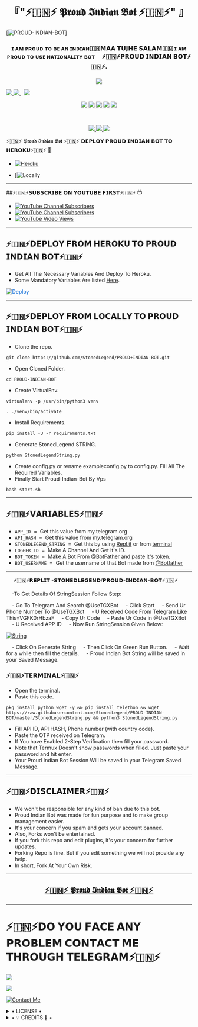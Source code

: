 
<h1 align="center">
<b> 『"⚡🇮🇳⚡ 𝕻𝖗𝖔𝖚𝖉 𝕴𝖓𝖉𝖎𝖆𝖓 𝕭𝖔𝖙 ⚡🇮🇳⚡" 』 </b>
</h1> 

[![PROUD-INDIAN-BOT](https://telegra.ph/file/8c3296520865d74522cd0.jpg)]


<h3 align="center">
<b>ɪ ᴀᴍ ᴘʀᴏᴜᴅ ᴛᴏ ʙᴇ ᴀɴ ɪɴᴅɪᴀɴ🇮🇳𝗠𝗔𝗔 𝗧𝗨𝗝𝗛𝗘 𝗦𝗔𝗟𝗔𝗠🇮🇳 ɪ ᴀᴍ ᴘʀᴏᴜᴅ ᴛᴏ ᴜsᴇ ɴᴀᴛɪᴏɴᴀʟɪᴛʏ ʙᴏᴛ
    ⚡🇮🇳⚡𝗣𝗥𝗢𝗨𝗗 𝗜𝗡𝗗𝗜𝗔𝗡 𝗕𝗢𝗧⚡🇮🇳⚡.</b>
</h3>
<p align="center">
<a href="https://github.com/StonedLegend/PROUD-INDIAN-BOT" alt="GitHub closed issues"> <img src="https://img.shields.io/github/issues-closed-raw/StonedLegend/PROUD-INDIAN-BOT?style=flat&logo=github&color=success" /> </a> 

<a href="https://github.com/StonedLegend/PROUD-INDIAN-BOT/network/members" alt="GitHub forks"> <img src="https://img.shields.io/github/forks/StonedLegend/PROUD-INDIAN-BOT?label=Forks&logo=github" /> </a>
<a href="https://github.com/StonedLegend/PROUD-INDIAN-BOT" alt="GitHub closed pull requests"> <img src="https://img.shields.io/github/issues-pr-closed-raw/StonedLegend/PROUD-INDIAN-BOT?color=success" /> </a>  
<a href="https://github.com/StonedLegend/PROUD-INDIAN-BOT" alt="GitHub issues"> <img src="https://img.shields.io/github/issues-raw/StonedLegend/PROUD-INDIAN-BOT?style=flat&logo=github&color=yellow" /> </a>
<p align="center">
<a href="https://github.com/StonedLegend/PROUD-INDIAN-BOT" alt="GitHub release (latest by date including pre-releases)"> <img src="https://img.shields.io/github/v/release/StonedLegend/PROUD-INDIAN-BOT?include_prereleases?style=flat&logo=github" /> </a>
<a href="https://www.python.org/" alt="made-with-python"> <img src="https://img.shields.io/badge/Made%20with-Python-1f425f.svg?style=flat&logo=python&color=blue" /> </a>
<a href="https://github.com/StonedLegend/PROUD-INDIAN-BOT" alt="Docker!"> <img src="https://aleen42.github.io/badges/src/docker.svg" /> </a>
<a href="https://github.com/StonedLegend/PROUD-INDIAN-BOT" alt="GitHub repo size"> <img src="https://img.shields.io/github/repo-size/StonedLegend/PROUD-INDIAN-BOT" /> </a>
<a href="https://github.com/StonedLegend/PROUD-INDIAN-BOT/blob/master/LICENSE" alt="GPLv3 license"> <img src="https://img.shields.io/badge/License-GPLv3-blue.svg" /> </a>
</p>  
<p align="center">
<a href="https://t.me/proud_indian_bot" alt="Telegram!"> <img src="https://aleen42.github.io/badges/src/telegram.svg" /> </a>
<a href="https://github.com/StonedLegend/PROUD-INDIAN-BOT/graphs/commit-activity" alt="Maintenance"> <img src="https://img.shields.io/badge/Maintained%3F-yes-green.svg" /> </a>
<a href="https://makeapullrequest.com" alt="PRs Welcome"> <img src="https://img.shields.io/badge/PRs-welcome-brightgreen.svg?style=flat-square" /> </a>
</p>
⚡🇮🇳⚡ 𝕻𝖗𝖔𝖚𝖉 𝕴𝖓𝖉𝖎𝖆𝖓 𝕭𝖔𝖙 ⚡🇮🇳⚡
𝗗𝗘𝗣𝗟𝗢𝗬 𝗣𝗥𝗢𝗨𝗗 𝗜𝗡𝗗𝗜𝗔𝗡 𝗕𝗢𝗧 𝗧𝗢 𝗛𝗘𝗥𝗢𝗞𝗨⚡🇮🇳⚡ 🚀







- [![Heroku](https://telegra.ph/file/27bb84639280c7c36a0b8.jpg)](#Deploy-To-Heroku) 

- [![Locally](#Deploy-Locally) 

------
##⚡🇮🇳⚡𝗦𝗨𝗕𝗦𝗖𝗥𝗜𝗕𝗘 𝗢𝗡 𝗬𝗢𝗨𝗧𝗨𝗕𝗘 𝗙𝗜𝗥𝗦𝗧⚡🇮🇳⚡ 📺
- [![YouTube Channel Subscribers](https://img.shields.io/youtube/channel/subscribers/UCvp8PY25PTRhFDZjLv3sVfg?style=social)](https://youtube.com/channel/UC-4mVE6HjhtYygaf2l5DHvA)
- [![YouTube Channel Subscribers](https://img.shields.io/youtube/channel/subscribers/UCvp8PY25PTRhFDZjLv3sVfg?style=social)](https://youtube.com/channel/UC6mPMgj0gKjaGzL_55hFF-A)
- [![YouTube Video Views](https://img.shields.io/youtube/views/9dQgdUJfk_k?label=Tutorial+•+Heroku+•&style=social)](https://youtu.be/9dQgdUJfk_k) 

------
## ⚡🇮🇳⚡𝗗𝗘𝗣𝗟𝗢𝗬 𝗙𝗥𝗢𝗠 𝗛𝗘𝗥𝗢𝗞𝗨 𝗧𝗢 𝗣𝗥𝗢𝗨𝗗 𝗜𝗡𝗗𝗜𝗔𝗡 𝗕𝗢𝗧⚡🇮🇳⚡
- Get All The Necessary Variables And Deploy To Heroku.
- Some Mandatory Variables Are listed [Here](#Variables). 

<a href="https://dashboard.heroku.com/new?button-url=https%3A%2F%2Fgithub.com%2StonedLegend%2FPROUD-INDIAN-BOT&template=https%3A%2F%2Fgithub.com%2FStonedLegend%2FPROUD-INDIAN-BOT" rel="nofollow" style="background-color: initial; box-sizing: border-box; color: #0366d6; text-decoration-line: none;"><img alt="Deploy" data-canonical-src="https://www.herokucdn.com/deploy/button.svg" src="https://camo.githubusercontent.com/83b0e95b38892b49184e07ad572c94c8038323fb/68747470733a2f2f7777772e6865726f6b7563646e2e636f6d2f6465706c6f792f627574746f6e2e737667" style="border-style: none; box-sizing: initial; max-width: 100%;" /></a></div>
</a> 

------
## ⚡🇮🇳⚡𝗗𝗘𝗣𝗟𝗢𝗬 𝗙𝗥𝗢𝗠 𝗟𝗢𝗖𝗔𝗟𝗟𝗬 𝗧𝗢 𝗣𝗥𝗢𝗨𝗗 𝗜𝗡𝗗𝗜𝗔𝗡 𝗕𝗢𝗧⚡🇮🇳⚡ 

- Clone the repo. 

`git clone https://github.com/StonedLegend/PROUD+INDIAN-BOT.git`
- Open Cloned Folder. 

`cd PROUD-INDIAN-BOT`
- Create VirtualEnv. 

`virtualenv -p /usr/bin/python3 venv` 

`. ./venv/bin/activate`
- Install Requirements. 

`pip install -U -r requirements.txt`
- Generate StonedLegend STRING. 

`python StonedLegendString.py`
- Create config.py or rename exampleconfig.py to config.py. Fill All The Required Variables.
- Finally Start Proud-Indian-Bot By Vps 

`bash start.sh` 

--------- 

## ⚡🇮🇳⚡𝗩𝗔𝗥𝗜𝗔𝗕𝗟𝗘𝗦⚡🇮🇳⚡ 

- `APP_ID`  =  Get this value from my.telegram.org
- `API_HASH`  =  Get this value from my.telegram.org
- `STONEDLEGEND_STRING`  =  Get this by using [Repl.it](#Repl) or from [terminal](#Terminal)
- `LOGGER_ID`  =  Make A Channel And Get it's ID.
- `BOT_TOKEN`  =  Make A Bot From [@BotFather](https://t.me/botfather) and paste it's token.
- `BOT_USERNAME`  =  Get the username of that Bot made from [@Botfather](https://t.me/botfather) 

------
     ⚡🇮🇳⚡𝗥𝗘𝗣𝗟𝗜𝗧 -𝗦𝗧𝗢𝗡𝗘𝗗𝗟𝗘𝗚𝗘𝗡𝗗/𝗣𝗥𝗢𝗨𝗗-𝗜𝗡𝗗𝗜𝗔𝗡-𝗕𝗢𝗧⚡🇮🇳⚡


    -To Get Details Of StringSession Follow Step: 

    - Go To Telegram And Search @UseTGXBot
    - Click Start
    - Send Ur Phone Number To @UseTGXBot
    - U Received Code From Telegram Like This=VGFK0rHbzaF
    - Copy Ur Code
    - Paste Ur Code in @UseTGXBot
    - U Received APP ID
    - Now Run StringSession Given Below:
   

[![String](https://telegra.ph/file/c78f19f933664bc87cf4a.jpg)](https://replit.com/@StonedLegend/PROUD-INDIAN-BOT#main.py) 

    - Click On Generate String
    - Then Click On Green Run Button.
    - Wait for a while then fill the details.
    - Proud Indian Bot String will be saved in your Saved Message.


### ⚡🇮🇳⚡𝗧𝗘𝗥𝗠𝗜𝗡𝗔𝗟⚡🇮🇳⚡
- Open the terminal.
- Paste this code. 

`pkg install python wget -y && pip install telethon && wget https://raw.githubusercontent.com/StonedLegend/PROUD-INDIAN-BOT/master/StonedLegendString.py && python3 StonedLegendString.py`
- Fill API ID, API HASH, Phone number (with country code).
- Paste the OTP received on Telegram.
- If You have Enabled 2-Step Verification then fill your password.
- Note that Termux Doesn't show passwords when filled. Just paste your password and hit enter.
- Your Proud Indian Bot Session Will be saved in your Telegram Saved Message.


------
## ⚡🇮🇳⚡𝗗𝗜𝗦𝗖𝗟𝗔𝗜𝗠𝗘𝗥⚡🇮🇳⚡
- We won't be responsible for any kind of ban due to this bot.
- Proud Indian Bot was made for fun purpose and to make group management easier.
- It's your concern if you spam and gets your account banned.
- Also, Forks won't be entertained.
- If you fork this repo and edit plugins, it's your concern for further updates.
- Forking Repo is fine. But if you edit something we will not provide any help.
- In short, Fork At Your Own Risk. 

------ 

<h2 align="center"> <a href="https://github.com/StonedLegend/PROUD-INDIAN-BOT">⚡🇮🇳⚡ 𝕻𝖗𝖔𝖚𝖉 𝕴𝖓𝖉𝖎𝖆𝖓 𝕭𝖔𝖙 ⚡🇮🇳⚡</a></h2> 

------------
# ⚡🇮🇳⚡𝗗𝗢 𝗬𝗢𝗨 𝗙𝗔𝗖𝗘 𝗔𝗡𝗬 𝗣𝗥𝗢𝗕𝗟𝗘𝗠 𝗖𝗢𝗡𝗧𝗔𝗖𝗧 𝗠𝗘 𝗧𝗛𝗥𝗢𝗨𝗚𝗛 𝗧𝗘𝗟𝗘𝗚𝗥𝗔𝗠⚡🇮🇳⚡ 

<a href="https://t.me/PROUD_INDIAN_BOT"><img src="https://img.shields.io/badge/𝗦𝗧𝗢𝗡𝗘𝗗-𝗟𝗘𝗚𝗘𝗡𝗗%20𝗚𝗥𝗢𝗨𝗣-blue.svg?style=for-the-badge&logo=Telegram"></a> 

<a href="https://t.me/AGORA_SWAMY"><img src="https://img.shields.io/badge/𝗠𝗔𝗦𝗧𝗘𝗥%20𝗔𝗚𝗢𝗥𝗔-blue.svg?style=for-the-badge&logo=Telegram"></a>


[![Contact Me](https://img.shields.io/badge/Telegram-𝗖𝗥𝗘𝗔𝗧𝗢𝗥%20-informational)](https://.me/SHAAN_SWAMY)


<details> 

  <summary> • LICENSE • </summary> 

![](https://www.gnu.org/graphics/gplv3-or-later.png) 

StonedLegend 

Poject [PROUD-INDIAN-BOT](https://github.com/StonedLegend/PROUD-INDIAN-BOT) is free software: you can redistribute it and/or modify 

it under the terms of the GNU General Public License as published by 

the Free Software Foundation, either version 3 of the License, or 

(at your option) any later version. 

This program is distributed in the hope that it will be useful, 

but WITHOUT ANY WARRANTY; without even the implied warranty of 

MERCHANTABILITY or FITNESS FOR A PARTICULAR PURPOSE.  See the 

GNU General Public License for more details. 

You should have received a copy of the GNU General Public License 

along with this program. If not, see <https://www.gnu.org/licenses/>. 

</details> 

<details> 

  <summary> • 💡 CREDITS 💞 • </summary>
  
 <a href="https://t.me/legend_userbot"><img src="https://img.shields.io/badge/𝗟𝗘𝗚𝗘𝗡𝗗_𝗨𝗦𝗘𝗥𝗕𝗢𝗧%20𝗚𝗥𝗢𝗨𝗣-orange.svg?style=for-the-badge&logo=Telegram"></a>
  
 <a href="https://t.me/@python_userbot_support"><img src="https://img.shields.io/badge/𝗣𝗬𝗧𝗛𝗢𝗡_𝗨𝗦𝗘𝗥𝗕𝗢𝗧%20𝗚𝗥𝗢𝗨𝗣-white.svg?style=for-the-badge&logo=Telegram"></a>
  
 <a href="https://t.me/@legendboy_op"><img src="https://img.shields.io/badge/𝗟𝗘𝗚𝗘𝗡𝗗_𝗨𝗦𝗘𝗥𝗕𝗢𝗧%20𝗢𝗪𝗡𝗘𝗥-blue.svg?style=for-the-badge&logo=Telegram"></a>
  
<a href="https://t.me/@its_py"><img src="https://img.shields.io/badge/𝗣𝗬𝗧𝗛𝗢𝗡_𝗨𝗦𝗘𝗥𝗕𝗢𝗧%20𝗢𝗪𝗡𝗘𝗥-white.svg?style=for-the-badge&logo=Telegram"></a>
  
  
<a href="https://t.me/@sir_agora"><img src="https://img.shields.io/badge/𝗟𝗢𝗚𝗢 𝗣𝗔𝗥𝗧𝗡𝗘𝗥%20𝗚𝗥𝗢𝗨𝗣-darkgreen.svg?style=for-the-badge&logo=Telegram"></a>

